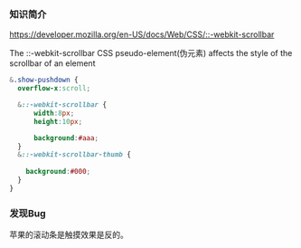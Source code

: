 ### 知识简介
<https://developer.mozilla.org/en-US/docs/Web/CSS/::-webkit-scrollbar>

The ::-webkit-scrollbar CSS pseudo-element(伪元素) affects the style of the scrollbar of an element

```scss
&.show-pushdown {
  overflow-x:scroll;

  &::-webkit-scrollbar {
      width:8px;
      height:10px;

      background:#aaa;
  }
  &::-webkit-scrollbar-thumb {
    
    background:#000;
  }
}
```

### 发现Bug
苹果的滚动条是触摸效果是反的。